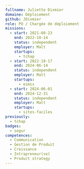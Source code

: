 ```yaml
---
fullname: Juliette Dixmier
domaine: Déploiement
github: JDixmier
role: PO / Chargée de déploiement
missions:
  - start: 2021-08-23
    end: 2022-10-14
    status: independent
    employer: Malt
    startups:
      - tchap
  - start: 2022-10-17
    end: 2024-06-14
    status: independent
    employer: Malt
    startups:
      - eimis
  - start: 2024-06-01
    end: 2024-12-31
    status: independent
    employer: Malt
    startups:
      - sites-faciles
previously:
  - tchap
badges:
  - segur
competences:
  - Communication
  - Gestion de Produit
  - Croissance
  - Intrapreneur(se)
  - Product strategy
---
```

